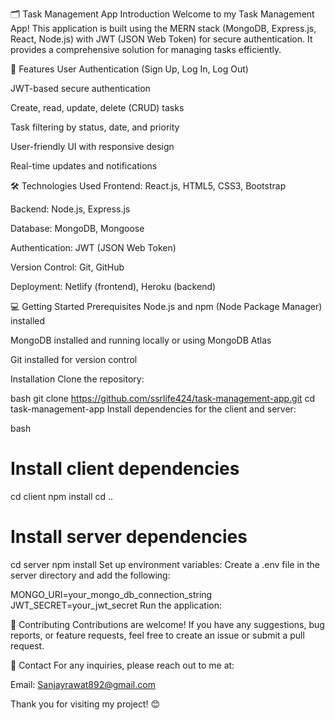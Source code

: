 
🗂️ Task Management App
Introduction
Welcome to my Task Management App! This application is built using the MERN stack (MongoDB, Express.js, React, Node.js) with JWT (JSON Web Token) for secure authentication. It provides a comprehensive solution for managing tasks efficiently.

🚀 Features
User Authentication (Sign Up, Log In, Log Out)

JWT-based secure authentication

Create, read, update, delete (CRUD) tasks

Task filtering by status, date, and priority

User-friendly UI with responsive design

Real-time updates and notifications

🛠️ Technologies Used
Frontend: React.js, HTML5, CSS3, Bootstrap

Backend: Node.js, Express.js

Database: MongoDB, Mongoose

Authentication: JWT (JSON Web Token)

Version Control: Git, GitHub

Deployment: Netlify (frontend), Heroku (backend)

💻 Getting Started
Prerequisites
Node.js and npm (Node Package Manager) installed

MongoDB installed and running locally or using MongoDB Atlas

Git installed for version control

Installation
Clone the repository:

bash
git clone https://github.com/ssrlife424/task-management-app.git
cd task-management-app
Install dependencies for the client and server:

bash
# Install client dependencies
cd client
npm install
cd ..

# Install server dependencies
cd server
npm install
Set up environment variables: Create a .env file in the server directory and add the following:

MONGO_URI=your_mongo_db_connection_string
JWT_SECRET=your_jwt_secret
Run the application:

🤝 Contributing
Contributions are welcome! If you have any suggestions, bug reports, or feature requests, feel free to create an issue or submit a pull request.


📧 Contact
For any inquiries, please reach out to me at:

Email: Sanjayrawat892@gmail.com


Thank you for visiting my project! 😊
